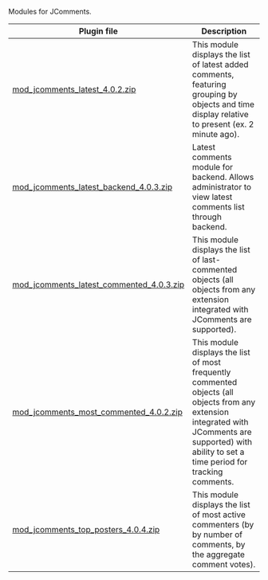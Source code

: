 Modules for JComments.

| Plugin file | Description                                                                                                                                                                                          |
|-------------|------------------------------------------------------------------------------------------------------------------------------------------------------------------------------------------------------|
| [mod_jcomments_latest_4.0.2.zip](https://github.com/exstreme/Jcomments-4/raw/master/build/modules/mod_jcomments_latest_4.0.2.zip) | This module displays the list of latest added comments, featuring grouping by objects and time display relative to present (ex. 2 minute ago).                                                       |
| [mod_jcomments_latest_backend_4.0.3.zip](https://github.com/exstreme/Jcomments-4/raw/master/build/modules/mod_jcomments_latest_backend_4.0.3.zip)           | Latest comments module for backend. Allows administrator to view latest comments list through backend.                                                                                               |
| [mod_jcomments_latest_commented_4.0.3.zip](https://github.com/exstreme/Jcomments-4/raw/master/build/modules/mod_jcomments_latest_commented_4.0.3.zip)           | This module displays the list of last-commented objects (all objects from any extension integrated with JComments are supported).                                                                    |
| [mod_jcomments_most_commented_4.0.2.zip](https://github.com/exstreme/Jcomments-4/raw/master/build/modules/mod_jcomments_most_commented_4.0.2.zip)           | This module displays the list of most frequently commented objects (all objects from any extension integrated with JComments are supported) with ability to set a time period for tracking comments. |
| [mod_jcomments_top_posters_4.0.4.zip](https://github.com/exstreme/Jcomments-4/raw/master/build/modules/mod_jcomments_top_posters_4.0.4.zip)           | This module displays the list of most active commenters (by by number of comments, by the aggregate comment votes).                                                                                                                                          |
